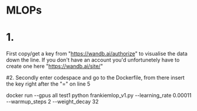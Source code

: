 # MLOPs

# 1.
First copy/get a key from "https://wandb.ai/authorize" to visualise the data down the line. If you don't have an account you'd unfortunetely have to create one here "https://wandb.ai/site/"

#2.
Secondly enter codespace and go to the Dockerfile, from there insert the key right after the "=" on line 5

docker run --gpus all test1 python frankiemlop_v1.py --learning_rate 0.00011 --warmup_steps 2 --weight_decay 32
